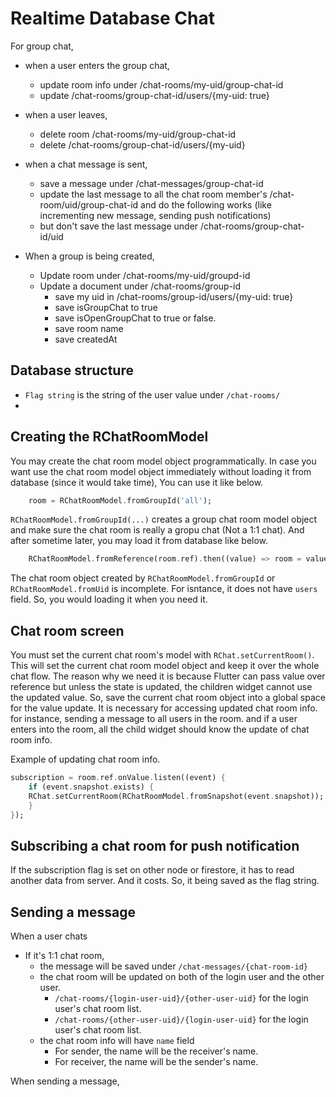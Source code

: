 # Realtime Database Chat





For group chat,

- when a user enters the group chat,
	- update room info under /chat-rooms/my-uid/group-chat-id
	- update /chat-rooms/group-chat-id/users/{my-uid: true}

- when a user leaves,
	- delete room /chat-rooms/my-uid/group-chat-id
	- delete /chat-rooms/group-chat-id/users/{my-uid}

- when a chat message is sent,
	- save a message under /chat-messages/group-chat-id
	- update the last message to all the chat room member's /chat-room/uid/group-chat-id and do the following works (like incrementing new message, sending push notifications)
	- but don't save the last message under /chat-rooms/group-chat-id/uid

- When a group is being created,
  - Update room under /chat-rooms/my-uid/groupd-id
  - Update a document under /chat-rooms/group-id
    - save my uid in /chat-rooms/group-id/users/{my-uid: true}
	- save isGroupChat to true
	- save isOpenGroupChat to true or false.
	- save room name
	- save createdAt



## Database structure

- `Flag string` is the string of the user value under `/chat-rooms/`
- 



## Creating the RChatRoomModel


You may create the chat room model object programmatically. In case you want use the chat room model object immediately without loading it from database (since it would take time), You can use it like below.

```dart
    room = RChatRoomModel.fromGroupId('all');
```

`RChatRoomModel.fromGroupId(...)` creates a group chat room model object and make sure the chat room is really a gropu chat (Not a 1:1 chat). And after sometime later, you may load it from database like below.

```dart
    RChatRoomModel.fromReference(room.ref).then((value) => room = value);
```

The chat room object created by `RChatRoomModel.fromGroupId` or `RChatRoomModel.fromUid` is incomplete. For isntance, it does not have `users` field. So, you would loading it when you need it.


## Chat room screen


You must set the current chat room's model with `RChat.setCurrentRoom()`. This will set the current chat room model object and keep it over the whole chat flow. The reason why we need it is because Flutter can pass value over reference but unless the state is updated, the children widget cannot use the updated value. So, save the current chat room object into a global space for the value update. It is necessary for accessing updated chat room info. for instance, sending a message to all users in the room. and if a user enters into the room, all the child widget should know the update of chat room info.

Example of updating chat room info.

```dart
subscription = room.ref.onValue.listen((event) {
	if (event.snapshot.exists) {
	RChat.setCurrentRoom(RChatRoomModel.fromSnapshot(event.snapshot));
	}
});
```

## Subscribing a chat room for push notification


If the subscription flag is set on other node or firestore, it has to read another data from server. And it costs. So, it being saved as the flag string.




## Sending a message


When a user chats

- If it's 1:1 chat room,
  - the message will be saved under `/chat-messages/{chat-room-id}`
  - the chat room will be updated on both of the login user and the other user.
    - `/chat-rooms/{login-user-uid}/{other-user-uid}` for the login user's chat room list.
    - `/chat-rooms/{other-user-uid}/{login-user-uid}` for the login user's chat room list.
  - the chat room info will have `name` field
    - For sender, the name will be the receiver's name.
    - For receiver, the name will be the sender's name.




When sending a message, 






